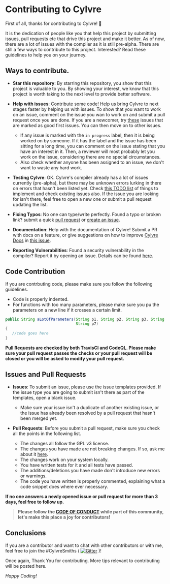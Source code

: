 # Contributing to Cylvre

First of all, thanks for contributing to Cylvre! :partying_face: 

It is the dedication of people like you that help this project by submitting issues, pull requests etc that drive this project and make it better. As of now, there are a lot of issues with the compiler as it is still pre-alpha. There are still a few ways to contribute to this project. Interested? Read these guidelines to help you on your journey.

## Ways to contribute.

- **Star this repository**: By starring this repository, you show that this project is valuable to you. By showing your interest, we know that this project is worth taking to the next level to provide better software.

- **Help with issues**: Contribute some code! Help us bring Cylvre to next stages faster by helping us with issues. To show that you want to work on an issue, comment on the issue you wan to work on and submit a pull request once you are done. If you are a newcomer, try [these](https://github.com/Cylvre-Language/Cylvre/labels/good%20first%20issue) issues that are marked as good first issues. You can then move on to other issues.
   - If any issue is marked with the `in progress` label, then it is being worked on by someone. If it has the label and the issue has been sitting for a long time, you can comment on the issue stating that you have an interest in it. Then, a reviewer will most probably let you work on the issue, considering there are no special circumstances.
   - Also check whether anyone has been assigned to an issue, we don't want to waste any hard work.

- **Testing Cylvre**: OK. Cylvre's compiler already has a lot of issues currently (pre-alpha), but there may be unknown errors lurking in there on errors that hasn't been listed yet. Check [this TODO list](https://github.com/Cylvre-Language/Cylvre/blob/main/TODO.md) of things to implement and check existing issues also. If the issue you are looking for isn't there, feel free to open a new one or submit a pull request updating the list. 

- **Fixing Typos**: No one can type/write perfectly. Found a typo or broken link? submit a quick [pull request](https://github.com/Cylvre-Language/Cylvre/pulls) or [create an issue](https://github.com/Cylvre-Language/Cylvre/issues).

- **Documentation**: Help with the documentation of Cylvre! Submit a PR with docs on a feature, or give suggestions on how to improve [Cylvre Docs](https://sivaxis.gitbook.io/cylvre-docs/) in [this issue](https://github.com/Cylvre-Language/Cylvre/issues/11).

- **Reporting Vulnerabilities**: Found a security vulnerability in the compiler? Report it by opening an issue. Details can be found [here](https://github.com/Cylvre-Language/Cylvre/blob/main/SECURITY.md).

## Code Contribution
If you are contrbuting code, please make sure you follow the following guidelines.
- Code is properly indented.
- For functions with too many parameters, please make sure you pu the parameters on a new line if it crosses a certain limit.

```java
public String aLotOfParameters(String p1, String p2, String p3, String p4, String p5, String p6,
                               String p7) 
{
   //code goes here                               
}
```

**Pull Requests are checked by both TravisCI and CodeQL. Please make sure your pull request passes the checks or your pull request will be closed or you will be asked to modify your pull request.**

## Issues and Pull Requests
- **Issues**: To submit an issue, please use the issue templates provided. If the issue type you are going to submit isn't there as part of the templates, open a blank issue.
  - Make sure your issue isn't a duplicate of another existing issue, or the issue has already been resolved by a pull request that hasn't been merged yet.


- **Pull Requests**: Before you submit a pull request, make sure you check all the points in the following list.
  - The changes all follow the GPL v3 license.
  - The changes you have made are not breaking changes. If so, ask me about it [here](https://github.com/Cylvre-Language/Cylvre/discussions/9).
  - The changes work on your system locally.
  - You have written tests for it and all tests have passed.
  - The additions/deletions you have made don't introduce new errors or warnings.
  - The code you have written is properly commented, explaining what a code snippet does where ever necessary.
 

**If no one answers a newly opened issue or pull request for more than 3 days, feel free to follow up.**

> **Please follow the [CODE OF CONDUCT](https://github.com/Cylvre-Language/Cylvre/blob/main/CODE_OF_CONDUCT.md) while part of this community, let's make this place a joy for contributors!**

## Conclusions
If you are a contributor and want to chat with other contributors or with me, feel free to join the #CylvreSmiths (  [![Gitter](https://badges.gitter.im/Cylvre/CylvreSmiths.svg)](https://gitter.im/Cylvre/CylvreSmiths?utm_source=badge&utm_medium=badge&utm_campaign=pr-badge)  )!

Once again, Thank You for contributing.
More tips relevant to contributing will be posted here.

_Happy Coding!_
